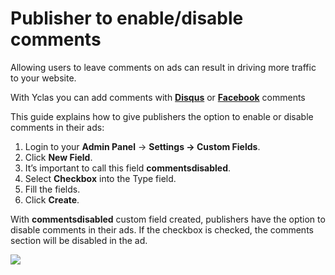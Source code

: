  # Publisher to enable/disable comments

Allowing users to leave comments on ads can result in driving more traffic to your website. 

With Yclas you can add comments with **[Disqus](Publish-options-active-comments-with-disquse.md)** or **[Facebook](Publish-options-add-facebook-comments.md)** comments

This guide explains how to give publishers the option to enable or disable comments in their ads:

1.  Login to your **Admin Panel** ->  **Settings -> Custom Fields**.
2.  Click  **New Field**.
3.  It’s important to call this field  **commentsdisabled**.
4.  Select  **Checkbox**  into the Type field.
5.  Fill the fields.
6.  Click  **Create**.

With  **commentsdisabled**  custom field created, publishers have the option to disable comments in their ads. If the checkbox is checked, the comments section will be disabled in the ad.

![](https://github.com/yclas/guides/blob/master/images/commentsdisabled-1.png)
